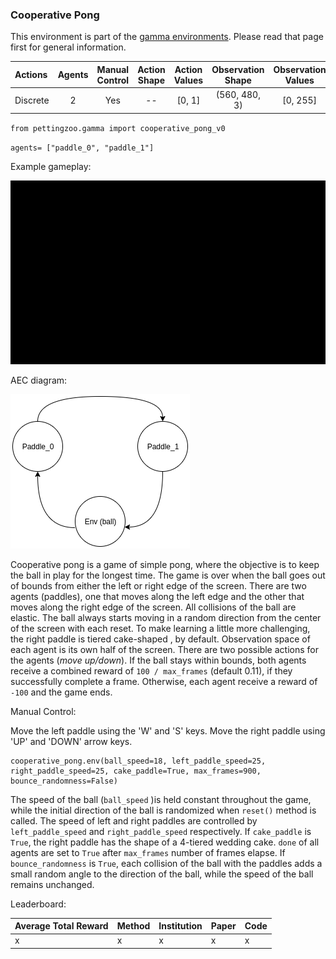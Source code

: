 
### Cooperative Pong

This environment is part of the [gamma environments](../gamma.md). Please read that page first for general information.

| Actions  | Agents | Manual Control | Action Shape | Action Values | Observation Shape | Observation Values | Num States |
|:---------|:------:|:--------------:|:------------:|:-------------:|:-----------------:|:------------------:|:----------:|
| Discrete | 2      | Yes            |      --      |   [0, 1]      |  (560, 480, 3)    |   [0, 255]         | ?          |

`from pettingzoo.gamma import cooperative_pong_v0`

`agents= ["paddle_0", "paddle_1"]`

Example gameplay:

![](gamma_cooperative_pong.gif)

AEC diagram:

![](cooperative_pong_aec.png)

Cooperative pong is a game of simple pong, where the objective is to keep the ball in play for the longest time. The game is over when the ball goes out of bounds from either the left or right edge of the screen. There are two agents (paddles), one that moves along the left edge and the other that moves along the right edge of the screen. All collisions of the ball are elastic. The ball always starts moving in a random direction from the center of the screen with each reset. To make learning a little more challenging, the right paddle is tiered cake-shaped , by default. Observation space of each agent is its own half of the screen. There are two possible actions for the agents (_move up/down_). If the ball stays within bounds, both agents receive a combined reward of `100 / max_frames` (default 0.11), if they successfully complete a frame. Otherwise, each agent receive a reward of `-100` and the game ends.


Manual Control:

Move the left paddle using the 'W' and 'S' keys. Move the right paddle using 'UP' and 'DOWN' arrow keys.

```
cooperative_pong.env(ball_speed=18, left_paddle_speed=25,
right_paddle_speed=25, cake_paddle=True, max_frames=900, bounce_randomness=False)
```

The speed of the ball (`ball_speed` )is held constant throughout the game, while the initial direction of the ball is randomized when `reset()` method is called. The speed of left and right paddles are controlled by `left_paddle_speed` and `right_paddle_speed` respectively. If `cake_paddle` is `True`, the right paddle has the shape of a 4-tiered wedding cake. `done` of all agents are set to `True` after `max_frames` number of frames elapse. If `bounce_randomness` is `True`, each collision of the ball with the paddles adds a small random angle to the direction of the ball, while the speed of the ball remains unchanged.

Leaderboard:

| Average Total Reward | Method | Institution | Paper | Code |
|----------------------|--------|-------------|-------|------|
| x                    | x      | x           | x     | x    |
